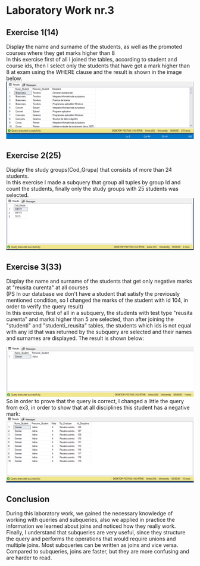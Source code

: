 # Laboratory Work nr.3

## Exercise 1(14)
Display the name and surname of the students, as well as the promoted courses where they get marks higher than 8 <br/>
In this exercise first of all I  joined the tables, according to student and course ids, then I select only the students that have got a mark higher than 8 at exam using the WHERE clause and the result is shown in the image below.
![alt text](results/ex1.PNG "Logo Title Text 1")

## Exercise 2(25)
Display the study groups(Cod_Grupa) that consists of more than 24 students.<br/>
In this exercise I made a subquery that group all tuples  by group Id and count the students, finally only the study groups with 25 students was selected.
![alt text](results/ex2.PNG "Logo Title Text 1")

## Exercise 3(33)
Display the name and surname of the students that get only negative marks at "reusita curenta" at all courses<br/>
(PS In our database we don't have a student that satisfy the previously mentioned condition, so I changed the marks of the student with id 
104, in order to verify the query result)<br/>
In this exercise, first of all in a subquery, the students with test type "reusita curenta" and marks higher than 5 are selected, than  after joining the "studenti" and "studenti_reusita" tables, the students which ids is not equal with any id that was returned by the subquery are selected and their names and surnames are displayed. The result is shown below:

![alt text](results/ex3.PNG "Logo Title Text 1")
So in order to prove that the query is correct, I changed a little the query from ex3, in order to show that at all disciplines this student has a negative mark:
![alt text](results/ex3Verification.PNG "Logo Title Text 1")

## Conclusion

During this laboratory work, we gained the necessary knowledge of working with queries and subqueries, also we applied in practice the information we learned about joins and noticed how they really work. Finally, I understand that subqueries are very useful, since they structure the query and performs the operations that would require unions and multiple joins. Most subqueries can be written as joins and vice versa. Compared to subqueries, joins are faster, but they are more confusing and are harder to read.
